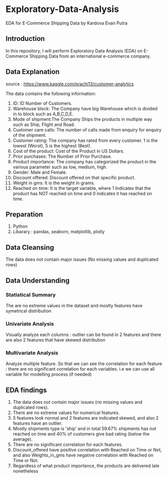 # Exploratory-Data-Analysis
EDA for E-Commerce Shipping Data by Kardova Evan Putra

## Introduction
In this repository, I will perform Exploratory Data Analysis (EDA) on E-Commerce Shipping Data from an international e-commerce company. 

## Data Explanation
source : https://www.kaggle.com/prachi13/customer-analytics

The data contains the following information:
1. ID: ID Number of Customers.
2. Warehouse block: The Company have big Warehouse which is divided in to block such as A,B,C,D,E.
3. Mode of shipment:The Company Ships the products in multiple way such as Ship, Flight and Road.
4. Customer care calls: The number of calls made from enquiry for enquiry of the shipment.
5. Customer rating: The company has rated from every customer. 1 is the lowest (Worst), 5 is the highest (Best).
6. Cost of the product: Cost of the Product in US Dollars.
7. Prior purchases: The Number of Prior Purchase.
8. Product importance: The company has categorized the product in the various parameter such as low, medium, high.
9. Gender: Male and Female.
10. Discount offered: Discount offered on that specific product.
11. Weight in gms: It is the weight in grams.
12. Reached on time: It is the target variable, where 1 Indicates that the product has NOT reached on time and 0 indicates it has reached on time.

## Preparation
1. Python
2. Libarary : pandas, seaborn, matplotlib, plotly

## Data Cleansing
The data does not contain major issues (No missing values and duplicated rows)

## Data Understanding
### Statistical Summary
The are no extreme values in the dataset and mostly features have symetrical distribution 

### Univariate Analysis
Visually analyze each columns : outlier can be found in 2 features and there are also 2 features that have skewed distribution

### Multivariate Analysis
Analyze multiple feature. So that we can see the correlation for each feature : there are no significant correlation for each variables. i.e we can use all variable for modelling process (if needed)

## EDA findings
1. The data does not contain major issues (no missing values and duplicated rows).
2. There are no extreme values for numerical features.
3. 5 features look normal and 2 features are indicated skewed, and also 2 features have an outlier.  
4. Mostly shipments type is 'ship' and in total 59.67% shipments has not reached on time and 40% of customers give bad rating (below the average).
5. There are no significant correlation for each features.
6. Discount_offered have positive correlation with Reached on Time or Not, and also Weights_in_gms have negative correlation with Reached on Time or Not.
7. Regardless of what product importance, the products are delivered late nonetheless
